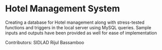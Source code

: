 # Hotel Management System
Creating a database for Hotel management along with stress-tested functions and triggers in the local server using MySQL queries. Sample inputs and outputs have been provided as well for ease of implementation

Contributors:
SIDLAD
Rijul Bassamboo